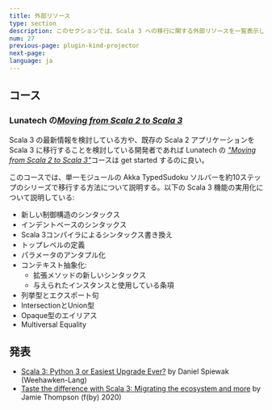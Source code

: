 ```yaml
---
title: 外部リソース
type: section
description: このセクションでは、Scala 3 への移行に関する外部リソースを一覧表示します。
num: 27
previous-page: plugin-kind-projector
next-page:
language: ja
---
```


## コース

### Lunatech の[_Moving from Scala 2 to Scala 3_](https://github.com/lunatech-labs/lunatech-scala-2-to-scala3-course)

Scala 3 の最新情報を検討している方や、既存の Scala 2 アプリケーションを Scala 3 に移行することを検討している開発者であれば Lunatech の [_"Moving from Scala 2 to Scala 3"_](https://github.com/lunatech-labs/lunatech-scala-2-to-scala3-course)コースは get started するのに良い。

このコースでは、単一モジュールの Akka TypedSudoku ソルバーを約10ステップのシリーズで移行する方法について説明する。以下の Scala 3 機能の実用化について説明している:

- 新しい制御構造のシンタックス
- インデントベースのシンタックス
- Scala 3コンパイラによるシンタックス書き換え
- トップレベルの定義
- パラメータのアンタプル化
- コンテキスト抽象化:
  - 拡張メソッドの新しいシンタックス
  - 与えられたインスタンスと使用している条項
- 列挙型とエクスポート句
- IntersectionとUnion型
- Opaque型のエイリアス
- Multiversal Equality

## 発表

- [Scala 3: Python 3 or Easiest Upgrade Ever?](https://www.youtube.com/watch?v=jWJ5A1irH_E) by Daniel Spiewak (Weehawken-Lang)
- [Taste the difference with Scala 3: Migrating the ecosystem and more](https://www.youtube.com/watch?v=YQmVrUdx8TU) by Jamie Thompson (f(by) 2020)
